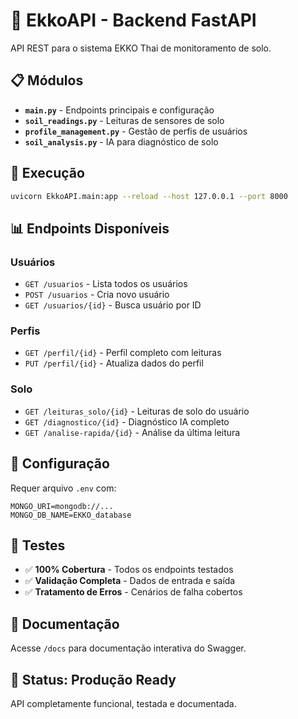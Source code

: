 # 🔌 EkkoAPI - Backend FastAPI

API REST para o sistema EKKO Thai de monitoramento de solo.

## 📋 Módulos

- **`main.py`** - Endpoints principais e configuração
- **`soil_readings.py`** - Leituras de sensores de solo
- **`profile_management.py`** - Gestão de perfis de usuários
- **`soil_analysis.py`** - IA para diagnóstico de solo

## 🚀 Execução

```bash
uvicorn EkkoAPI.main:app --reload --host 127.0.0.1 --port 8000
```

## 📊 Endpoints Disponíveis

### Usuários
- `GET /usuarios` - Lista todos os usuários
- `POST /usuarios` - Cria novo usuário
- `GET /usuarios/{id}` - Busca usuário por ID

### Perfis
- `GET /perfil/{id}` - Perfil completo com leituras
- `PUT /perfil/{id}` - Atualiza dados do perfil

### Solo
- `GET /leituras_solo/{id}` - Leituras de solo do usuário
- `GET /diagnostico/{id}` - Diagnóstico IA completo
- `GET /analise-rapida/{id}` - Análise da última leitura

## 🔧 Configuração

Requer arquivo `.env` com:
```
MONGO_URI=mongodb://...
MONGO_DB_NAME=EKKO_database
```

## 🧪 Testes

- ✅ **100% Cobertura** - Todos os endpoints testados
- ✅ **Validação Completa** - Dados de entrada e saída
- ✅ **Tratamento de Erros** - Cenários de falha cobertos

## 📖 Documentação

Acesse `/docs` para documentação interativa do Swagger.

## 🎯 Status: Produção Ready

API completamente funcional, testada e documentada.